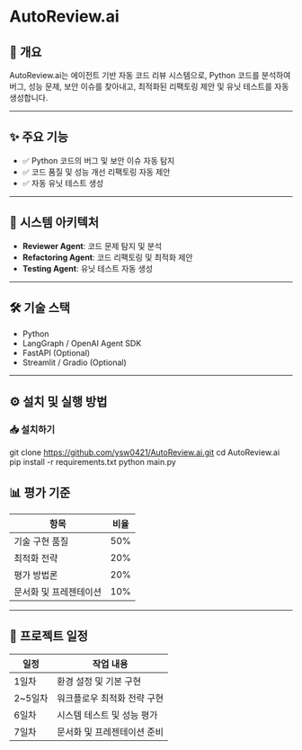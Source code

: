 # AutoReview.ai

## 🚀 개요

AutoReview.ai는 에이전트 기반 자동 코드 리뷰 시스템으로, Python 코드를 분석하여 버그, 성능 문제, 보안 이슈를 찾아내고, 최적화된 리팩토링 제안 및 유닛 테스트를 자동 생성합니다.

---

## ✨ 주요 기능

- ✅ Python 코드의 버그 및 보안 이슈 자동 탐지
- ✅ 코드 품질 및 성능 개선 리팩토링 자동 제안
- ✅ 자동 유닛 테스트 생성

---

## 📌 시스템 아키텍처

- **Reviewer Agent**: 코드 문제 탐지 및 분석
- **Refactoring Agent**: 코드 리팩토링 및 최적화 제안
- **Testing Agent**: 유닛 테스트 자동 생성

---

## 🛠️ 기술 스택

- Python
- LangGraph / OpenAI Agent SDK
- FastAPI (Optional)
- Streamlit / Gradio (Optional)

---

## ⚙️ 설치 및 실행 방법

### 📥 설치하기

git clone https://github.com/ysw0421/AutoReview.ai.git
cd AutoReview.ai
pip install -r requirements.txt
python main.py

## 📊 평가 기준

| 항목                   | 비율  |
|------------------------|-------|
| 기술 구현 품질         | 50%   |
| 최적화 전략            | 20%   |
| 평가 방법론            | 20%   |
| 문서화 및 프레젠테이션 | 10%   |

---

## 📅 프로젝트 일정

| 일정    | 작업 내용                    |
|---------|------------------------------|
| 1일차   | 환경 설정 및 기본 구현       |
| 2~5일차 | 워크플로우 최적화 전략 구현  |
| 6일차   | 시스템 테스트 및 성능 평가   |
| 7일차   | 문서화 및 프레젠테이션 준비  |